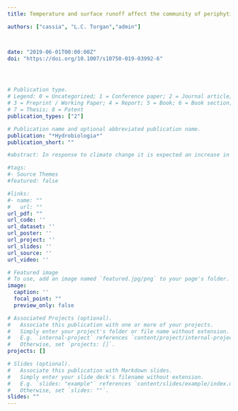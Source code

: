 ```yaml
---
title: Temperature and surface runoff affect the community of periphytic diatoms and have distinct effects on functional groups: evidence of a mesocosms experiment

authors: ["cassia", "L.C. Torgan","admin"]



date: "2019-06-01T00:00:00Z"
doi: "https://doi.org/10.1007/s10750-019-03992-6"




# Publication type.
# Legend: 0 = Uncategorized; 1 = Conference paper; 2 = Journal article;
# 3 = Preprint / Working Paper; 4 = Report; 5 = Book; 6 = Book section;
# 7 = Thesis; 8 = Patent
publication_types: ["2"]

# Publication name and optional abbreviated publication name.
publication: "*Hydrobiologia*"
publication_short: ""

#abstract: In response to climate change it is expected an increase in temperature and precipitation in subtropical regions of South America. Precipitation increases surface runoff, which leads to an increased input of nutrients and suspended solids in freshwater ecosystems, resulting in changes in turbidity and water color. We analyzed the effects of increased temperature and surface runoff (simulated by soil addition) on freshwater periphytic diatom communities through a bi-factorial (temperature: ambient and increased in 2.5 °C; runoff: present and absent) experiment, simulating lentic waters in mesocosms of polyethylene. Diatom species richness was reduced by increased temperature. Further, runoff reduced species richness of high-profile and motile diatoms, while the interaction between temperature and runoff explained differences in relative abundances of the high-profile and planktonic (occurring occasionally entangled in the periphyton matrix) functional groups. The low-profile group was positively affected by soil addition. Temperature and runoff also affected the composition of all functional groups (low-profile, high-profile, motile, and planktonic diatoms). These results indicated different responses of diatom functional groups to temperature increase and surface runoff, showing the importance of considering ecological differences among functional groups to evaluate the possible consequences of climate change. 

#tags:
#- Source Themes
#featured: false

#links:
#- name: ""
#   url: ""
url_pdf: ""
url_code: ''
url_dataset: ''
url_poster: ''
url_project: ''
url_slides: ''
url_source: ''
url_video: ''

# Featured image
# To use, add an image named `featured.jpg/png` to your page's folder. 
image:
  caption: ''
  focal_point: ""
  preview_only: false

# Associated Projects (optional).
#   Associate this publication with one or more of your projects.
#   Simply enter your project's folder or file name without extension.
#   E.g. `internal-project` references `content/project/internal-project/index.md`.
#   Otherwise, set `projects: []`.
projects: []

# Slides (optional).
#   Associate this publication with Markdown slides.
#   Simply enter your slide deck's filename without extension.
#   E.g. `slides: "example"` references `content/slides/example/index.md`.
#   Otherwise, set `slides: ""`.
slides: ""
---
```

